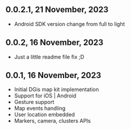 ## 0.0.2.1, 21 November, 2023

* Android SDK version change from full to light

## 0.0.2, 16 November, 2023

* Just a little readme file fix ;D

## 0.0.1, 16 November, 2023

* Initial DGis map kit implementation
* Support for iOS | Android
* Gesture support
* Map events handling
* User location embedded
* Markers, camera, clusters APIs
